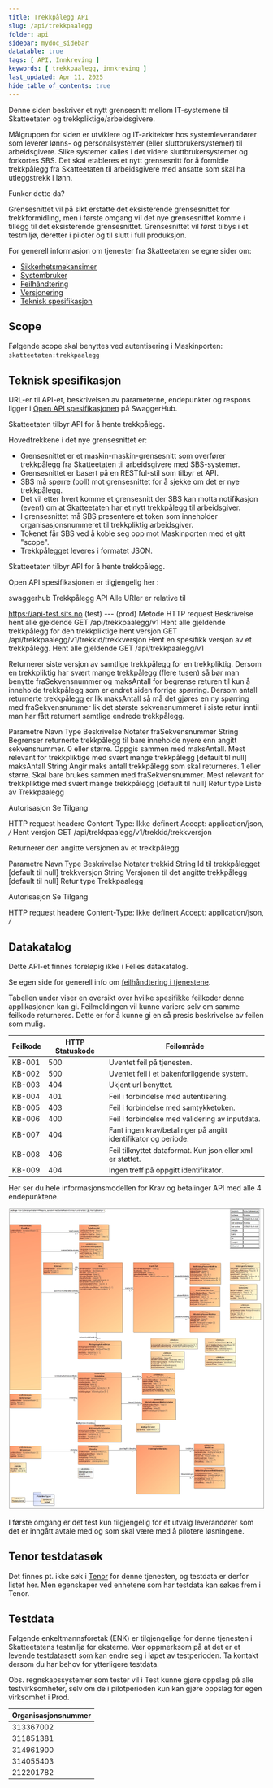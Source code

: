 ```yaml
---
title: Trekkpålegg API
slug: /api/trekkpaalegg
folder: api
sidebar: mydoc_sidebar
datatable: true
tags: [ API, Innkreving ]
keywords: [ trekkpaalegg, innkreving ]
last_updated: Apr 11, 2025
hide_table_of_contents: true
---
```


<Summary>Denne siden beskriver et nytt grensesnitt mellom IT-systemene til Skatteetaten og
trekkpliktige/arbeidsgivere.</Summary>

<Tabs underline={true}>
<TabItem headerText="Om tjenesten" itemKey="itemKey-1" default>

Målgruppen for siden er utviklere og IT-arkitekter hos systemleverandører som leverer lønns- og personalsystemer (eller
sluttbrukersystemer) til arbeidsgivere. Slike systemer kalles i det videre sluttbrukersystemer og forkortes SBS. 
Det skal etableres et nytt grensesnitt for å formidle trekkpålegg fra Skatteetaten til arbeidsgivere med ansatte som
skal ha utleggstrekk i lønn.

Funker dette da?

Grensesnittet vil på sikt erstatte det eksisterende grensesnittet for trekkformidling, men i første omgang vil det nye
grensesnittet komme i tillegg til det eksisterende grensesnittet. Grensesnittet vil først tilbys i et testmiljø,
deretter i piloter og til slutt i full produksjon.

For generell informasjon om tjenester fra Skatteetaten se egne sider om:

* [Sikkerhetsmekansimer](../om/sikkerhet.md)
* [Systembruker](../om/systembruker.md)
* [Feilhåndtering](../om/feil.md)
* [Versjonering](../om/versjoner.md)
* [Teknisk spesifikasjon](../om/tekniskspesifikasjon.md)

## Scope

Følgende scope skal benyttes ved autentisering i Maskinporten: `skatteetaten:trekkpaalegg`

## Teknisk spesifikasjon

URL-er til API-et, beskrivelsen av parameterne, endepunkter og respons ligger
i [Open API spesifikasjonen](https://app.swaggerhub.com/apis/skatteetaten/trekkpaalegg-app) på SwaggerHub.

Skatteetaten tilbyr API for å hente trekkpålegg.

Hovedtrekkene i det nye grensesnittet er:

* Grensesnittet er et maskin-maskin-grensesnitt som overfører trekkpålegg fra Skatteetaten til arbeidsgivere med
  SBS-systemer.
* Grensesnittet er basert på en RESTful-stil som tilbyr et API.
* SBS må spørre (poll) mot grensesnittet for å sjekke om det er nye trekkpålegg.
* Det vil etter hvert komme et grensesnitt der SBS kan motta notifikasjon (event) om at Skatteetaten har et nytt
  trekkpålegg til arbeidsgiver.
* I grensesnittet må SBS presentere et token som inneholder organisasjonsnummeret til trekkpliktig arbeidsgiver.
* Tokenet får SBS ved å koble seg opp mot Maskinporten med et gitt "scope".
* Trekkpålegget leveres i formatet JSON.

Skatteetaten tilbyr API for å hente trekkpålegg.

Open API spesifikasjonen er tilgjengelig her :

swaggerhub
Trekkpålegg API
Alle URIer er relative til

https://api-test.sits.no (test)
--- (prod)
Metode	HTTP request	Beskrivelse
hent alle gjeldende	GET /api/trekkpaalegg/v1	Hent alle gjeldende trekkpålegg for den trekkpliktige
hent versjon	GET /api/trekkpaalegg/v1/trekkid/trekkversjon	Hent en spesifikk versjon av et trekkpålegg.
Hent alle gjeldende
GET /api/trekkpaalegg/v1

Returnerer siste versjon av samtlige trekkpålegg for en trekkpliktig. Dersom en trekkpliktig har svært mange trekkpålegg (flere tusen) så bør man benytte fraSekvensnummer og maksAntall for begrense returen til kun å inneholde trekkpålegg som er endret siden forrige spørring. Dersom antall returnerte trekkpålegg er lik maksAntall så må det gjøres en ny spørring med fraSekvensnummer lik det største sekvensnummeret i siste retur inntil man har fått returnert samtlige endrede trekkpålegg.

Parametre
Navn	Type	Beskrivelse	Notater
fraSekvensnummer	String	Begrenser returnerte trekkpålegg til bare inneholde nyere enn angitt sekvensnummer. 0 eller større. Oppgis sammen med maksAntall. Mest relevant for trekkpliktige med svært mange trekkpålegg	[default til null]
maksAntall	String	Angir maks antall trekkpålegg som skal returneres. 1 eller større. Skal bare brukes sammen med fraSekvensnummer. Mest relevant for trekkpliktige med svært mange trekkpålegg	[default til null]
Retur type
Liste av Trekkpaalegg

Autorisasjon
Se Tilgang

HTTP request headere
Content-Type: Ikke definert
Accept: application/json, */*
Hent versjon
GET /api/trekkpaalegg/v1/trekkid/trekkversjon

Returnerer den angitte versjonen av et trekkpålegg

Parametre
Navn	Type	Beskrivelse	Notater
trekkid	String	Id til trekkpålegget	[default til null]
trekkversjon	String	Versjonen til det angitte trekkpålegg	[default til null]
Retur type
Trekkpaalegg

Autorisasjon
Se Tilgang

HTTP request headere
Content-Type: Ikke definert
Accept: application/json, */*

## Datakatalog

Dette API-et finnes foreløpig ikke i Felles datakatalog.

</TabItem>
<TabItem headerText="Eksempler" itemKey="itemKey-2"> 


</TabItem>
<TabItem headerText="Feilkoder" itemKey="itemKey-3">

Se egen side for generell info om [feilhåndtering i tjenestene](../om/feil.md).

Tabellen under viser en oversikt over hvilke spesifikke feilkoder denne applikasjonen kan gi. Feilmeldingen vil kunne
variere selv om samme feilkode returneres. Dette er for å kunne gi en så presis beskrivelse av feilen som mulig.

| Feilkode | HTTP Statuskode | Feilområde                                                     |
|----------|-----------------|----------------------------------------------------------------|
| KB-001   | 500             | Uventet feil på tjenesten.                                     |
| KB-002   | 500             | Uventet feil i et bakenforliggende system.                     |
| KB-003   | 404             | Ukjent url benyttet.                                           |
| KB-004   | 401             | Feil i forbindelse med autentisering.                          |
| KB-005   | 403             | Feil i forbindelse med samtykketoken.                          |
| KB-006   | 400             | Feil i forbindelse med validering av inputdata.                |
| KB-007   | 404             | Fant ingen krav/betalinger på angitt identifikator og periode. |
| KB-008   | 406             | Feil tilknyttet dataformat. Kun json eller xml er støttet.     |
| KB-009   | 404             | Ingen treff på oppgitt identifikator.                          |

</TabItem>
<TabItem headerText="Informasjonsmodell" itemKey="itemKey-4">

Her ser du hele informasjonsmodellen for Krav og betalinger API med alle 4 endepunktene.

[![Informasjonsmodell](../../static/download/Informasjonsmodell_Kravogbetalinger.png)](../../static/download/Informasjonsmodell_Kravogbetalinger.png)

</TabItem>
<TabItem headerText="Test" itemKey="itemKey-5">

I første omgang er det test kun tilgjengelig for et utvalg leverandører som det er inngått avtale med og som skal være
med å pilotere løsningene.

## Tenor testdatasøk

Det finnes pt. ikke søk i [Tenor](../test/tenor.md) for denne tjenesten, og testdata er derfor listet her.
Men egenskaper ved enhetene som har testdata kan søkes frem i Tenor.

## Testdata

Følgende enkeltmannsforetak (ENK) er tilgjengelige for denne tjenesten i Skatteetatens testmiljø for eksterne.
Vær oppmerksom på at det er et levende testdatasett som kan endre seg i løpet av testperioden. Ta kontakt dersom du har
behov for ytterligere testdata.

Obs. regnskapssystemer som tester vil i Test kunne gjøre oppslag på alle testvirksomheter, selv om de i pilotperioden
kun kan gjøre oppslag for egen virksomhet i Prod.

| Organisasjonsnummer | 
|---------------------|
| 313367002           |
| 311851381           |
| 314961900           |
| 314055403           |
| 212201782           |

</TabItem>
</Tabs>
